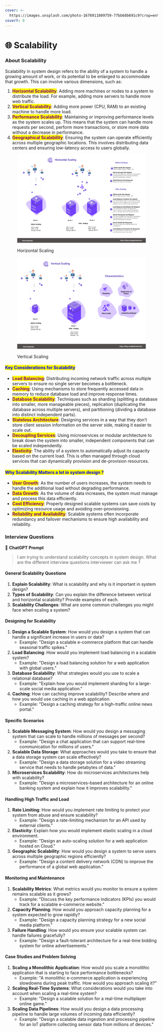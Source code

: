 ```yaml
---
cover: >-
  https://images.unsplash.com/photo-1676911809759-77bb68b691c9?crop=entropy&cs=srgb&fm=jpg&ixid=M3wxOTcwMjR8MHwxfHNlYXJjaHw1fHxzY2FsYWJpbGl0eXxlbnwwfHx8fDE3MTk5OTkwMDF8MA&ixlib=rb-4.0.3&q=85
coverY: 0
---
```


# 🌐 Scalability

### About Scalability

Scalability in system design refers to the ability of a system to handle a growing amount of work, or its potential to be enlarged to accommodate that growth. This can involve various dimensions, such as:

1. <mark style="color:purple;">**Horizontal Scalability**</mark>: Adding more machines or nodes to a system to distribute the load. For example, adding more servers to handle more web traffic.
2. <mark style="color:purple;">**Vertical Scalability**</mark>: Adding more power (CPU, RAM) to an existing machine to handle more load.
3. <mark style="color:purple;">**Performance Scalability**</mark>: Maintaining or improving performance levels as the system scales up. This means that the system can handle more requests per second, perform more transactions, or store more data without a decrease in performance.
4. <mark style="color:purple;">**Geographical Scalability**</mark>: Ensuring the system can operate efficiently across multiple geographic locations. This involves distributing data centers and ensuring low-latency access to users globally.

<figure><img src="../../.gitbook/assets/Horizontal Scaling.png" alt=""><figcaption><p>Horizontal Scaling</p></figcaption></figure>

<figure><img src="../../.gitbook/assets/Vertical Scaling.png" alt=""><figcaption><p>Vertical Scaling</p></figcaption></figure>

#### <mark style="color:blue;background-color:yellow;">Key Considerations for Scalability</mark>

* <mark style="color:purple;">**Load Balancing**</mark>: Distributing incoming network traffic across multiple servers to ensure no single server becomes a bottleneck.
* <mark style="color:purple;">**Caching**</mark>: Using mechanisms to store frequently accessed data in memory to reduce database load and improve response times.
* <mark style="color:purple;">**Database Scalability**</mark>: Techniques such as sharding (splitting a database into smaller, more manageable pieces), replication (duplicating the database across multiple servers), and partitioning (dividing a database into distinct independent parts).
* <mark style="color:purple;">**Stateless Architecture**</mark>: Designing services in a way that they don’t store client session information on the server side, making it easier to scale out.
* <mark style="color:purple;">**Decoupling Services**</mark>: Using microservices or modular architecture to break down the system into smaller, independent components that can be scaled independently.
* <mark style="color:purple;">**Elasticity**</mark>: The ability of a system to automatically adjust its capacity based on the current load. This is often managed through cloud services that can dynamically provision and de-provision resources.

#### <mark style="color:blue;background-color:yellow;">Why Scalability Matters a lot in system design ?</mark>

* <mark style="color:purple;">**User Growth**</mark>: As the number of users increases, the system needs to handle the additional load without degrading performance.
* <mark style="color:purple;">**Data Growth**</mark>: As the volume of data increases, the system must manage and process this data efficiently.
* <mark style="color:purple;">**Cost Efficiency**</mark>: Properly designed scalable systems can save costs by optimizing resource usage and avoiding over-provisioning.
* <mark style="color:purple;">**Reliability and Availability**</mark>: Scalable systems often incorporate redundancy and failover mechanisms to ensure high availability and reliability.



### Interview Questions

:robot: **ChatGPT Prompt**

> I am trying to understand scalability concepts in system design. What are the different interview questions interviewer can ask me ?

#### General Scalability Questions

1. **Explain Scalability**: What is scalability and why is it important in system design?
2. **Types of Scalability**: Can you explain the difference between vertical and horizontal scalability? Provide examples of each.
3. **Scalability Challenges**: What are some common challenges you might face when scaling a system?

#### Designing for Scalability

1. **Design a Scalable System**: How would you design a system that can handle a significant increase in users or data?
   * Example: "Design a scalable e-commerce platform that can handle seasonal traffic spikes."
2. **Load Balancing**: How would you implement load balancing in a scalable system?
   * Example: "Design a load balancing solution for a web application with global users."
3. **Database Scalability**: What strategies would you use to scale a relational database?
   * Example: "Explain how you would implement sharding for a large-scale social media application."
4. **Caching**: How can caching improve scalability? Describe where and how you would use caching in a web application.
   * Example: "Design a caching strategy for a high-traffic online news portal."

#### Specific Scenarios

1. **Scalable Messaging System**: How would you design a messaging system that can scale to handle millions of messages per second?
   * Example: "Design a chat application that can support real-time communication for millions of users."
2. **Scalable Data Storage**: What approaches would you take to ensure that a data storage system can scale effectively?
   * Example: "Design a data storage solution for a video streaming service that needs to handle petabytes of data."
3. **Microservices Scalability**: How do microservices architectures help with scalability?
   * Example: "Design a microservices-based architecture for an online banking system and explain how it improves scalability."

#### Handling High Traffic and Load

1. **Rate Limiting**: How would you implement rate limiting to protect your system from abuse and ensure scalability?
   * Example: "Design a rate-limiting mechanism for an API used by external clients."
2. **Elasticity**: Explain how you would implement elastic scaling in a cloud environment.
   * Example: "Design an auto-scaling solution for a web application hosted on Cloud."
3. **Geographic Scalability**: How would you design a system to serve users across multiple geographic regions efficiently?
   * Example: "Design a content delivery network (CDN) to improve the performance of a global web application."

#### Monitoring and Maintenance

1. **Scalability Metrics**: What metrics would you monitor to ensure a system remains scalable as it grows?
   * Example: "Discuss the key performance indicators (KPIs) you would track for a scalable e-commerce website."
2. **Capacity Planning**: How would you approach capacity planning for a system expected to grow rapidly?
   * Example: "Design a capacity planning strategy for a new social media platform."
3. **Failure Handling**: How would you ensure your scalable system can handle failures gracefully?
   * Example: "Design a fault-tolerant architecture for a real-time bidding system for online advertisements."

#### Case Studies and Problem Solving

1. **Scaling a Monolithic Application**: How would you scale a monolithic application that is starting to face performance bottlenecks?
   * Example: "A monolithic e-commerce application is experiencing slowdowns during peak traffic. How would you approach scaling it?"
2. **Scaling Real-Time Systems**: What considerations would you take into account when scaling a real-time system?
   * Example: "Design a scalable solution for a real-time multiplayer online game."
3. **Scaling Data Pipelines**: How would you design a data processing pipeline to handle large volumes of incoming data efficiently?
   * Example: "Design a scalable data ingestion and processing pipeline for an IoT platform collecting sensor data from millions of devices."
